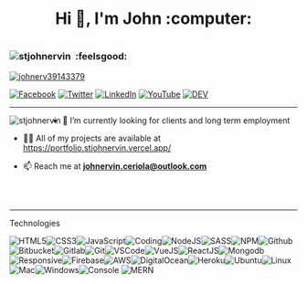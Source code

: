 
<h1 align="center">Hi 👋, I'm John :computer:<h1>
 


<h3 align="left"><img src="https://komarev.com/ghpvc/?username=stjohnervin&label=Profile%20views&color=0e75b6&style=flat" alt="stjohnervin"> &nbsp:feelsgood:</h3>

<p align="left">  <a href="https://twitter.com/johnerv39143379" target="blank"><img src="https://img.shields.io/twitter/follow/johnerv39143379?logo=twitter&style=for-the-badge" alt="johnerv39143379" /> 

[![Facebook](https://img.shields.io/badge/facebook-%231877F2.svg?&style=for-the-badge&logo=facebook&logoColor=white)](https://www.facebook.com/JohnErvin007) 
[![Twitter](https://img.shields.io/badge/twitter-%231DA1F2.svg?&style=for-the-badge&logo=twitter&logoColor=white)](https://twitter.com/JohnErv39143379) 
[![LinkedIn](https://img.shields.io/badge/linkedin-%230077B5.svg?&style=for-the-badge&logo=linkedin&logoColor=white)](https://www.linkedin.com/in/johnervinceriola/)
[![YouTube](https://img.shields.io/badge/youtube-%23FF0000.svg?&style=for-the-badge&logo=youtube&logoColor=white)](https://www.youtube.com/channel/UCpEBczj-a7d9CFs704xUUWg) 
[![DEV](https://img.shields.io/badge/DEV-%23000000.svg?&style=for-the-badge&logo=dev.to&logoColor=white)](https://dev.to/stjohnervin) 

<hr/>

<p><img align="left" src="https://github-readme-stats.vercel.app/api/top-langs?username=stjohnervin&show_icons=true&locale=en&layout=compact" alt="stjohnervin" />
</p>




- 🔭 I’m currently looking for clients and long term employment 

- 👨‍💻 All of my projects are available at https://portfolio.stjohnervin.vercel.app/

- 📫 Reach me at **johnervin.ceriola@outlook.com**


<br><br>
<hr/>
Technologies

![HTML5](https://img.icons8.com/color/30/html-5.png)![CSS3](https://img.icons8.com/color/30/css3.png)![JavaScript](https://img.icons8.com/color/30/javascript.png)![Coding](https://img.icons8.com/color/30/000000/code.png)![NodeJS](https://img.icons8.com/color/30/nodejs.png)![SASS](https://img.icons8.com/color/30/sass.png)![NPM](https://img.icons8.com/color/30/npm.png)![Github](https://img.icons8.com/material-outlined/30/github.png)![Bitbucket](https://img.icons8.com/color/30/bitbucket.png)![Gitlab](https://img.icons8.com/color/30/gitlab.png)![Git](https://img.icons8.com/color/30/git.png)![VSCode](https://img.icons8.com/color/30/visual-studio-code-2019.png)![VueJS](https://img.icons8.com/color/30/vue-js.png)![ReactJS](https://img.icons8.com/color/30/react-native.png)![Mongodb](https://img.icons8.com/color/30/mongodb.png)![Responsive](https://img.icons8.com/color/30/000000/media-queries.png)![Firebase](https://img.icons8.com/color/30/firebase.png)![AWS](https://img.icons8.com/color/30/000000/amazon-web-services.png)![DigitalOcean]( https://img.icons8.com/windows/30/000000/digital-ocean.png)![Heroku](https://img.icons8.com/color/30/heroku.png)![Ubuntu](https://img.icons8.com/color/30/ubuntu.png)![Linux](https://img.icons8.com/color/30/linux.png)![Mac](https://img.icons8.com/nolan/30/mac-logo.png)![Windows](https://img.icons8.com/color/30/windows-10.png)![Console](https://img.icons8.com/color/30/console.png)
![MERN](https://miro.medium.com/max/2560/1*k0SazfSJ-tPSBbt2WDYIyw.png)



